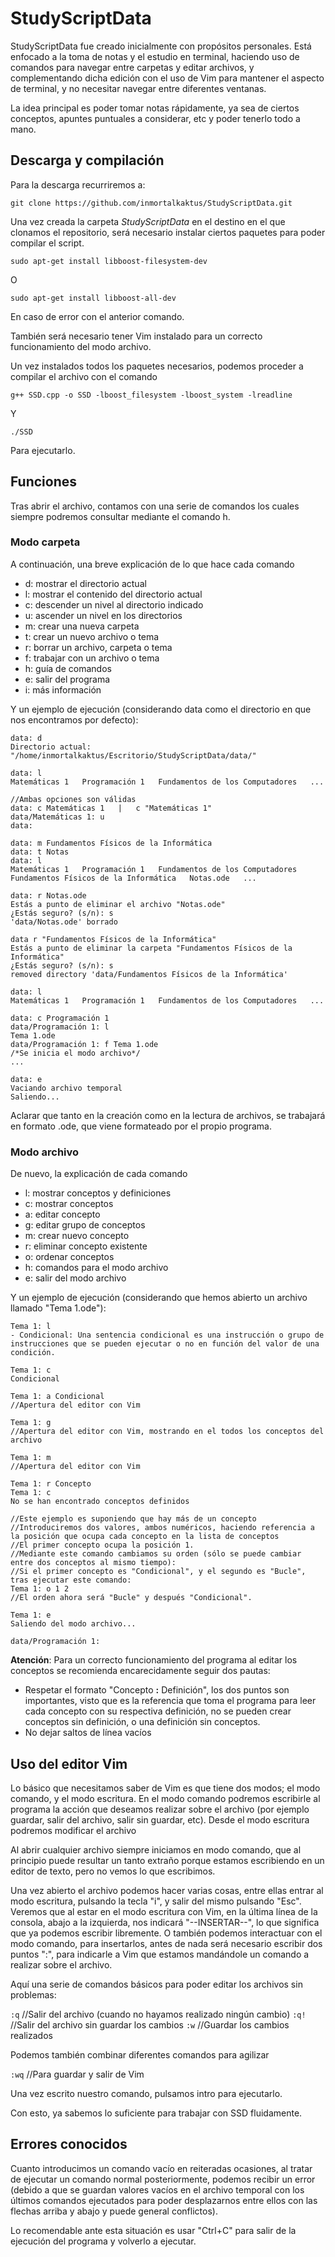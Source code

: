 # StudyScriptData

StudyScriptData fue creado inicialmente con propósitos personales. Está enfocado a la toma de notas y el estudio en terminal, haciendo uso de comandos para navegar entre carpetas y editar archivos, y complementando dicha edición con el uso de Vim para mantener el aspecto de terminal, y no necesitar navegar entre diferentes ventanas.

La idea principal es poder tomar notas rápidamente, ya sea de ciertos conceptos, apuntes puntuales a considerar, etc y poder tenerlo todo a mano.

## Descarga y compilación

Para la descarga recurriremos a:

  `git clone https://github.com/inmortalkaktus/StudyScriptData.git`

Una vez creada la carpeta *StudyScriptData* en el destino en el que clonamos el repositorio, será necesario instalar ciertos paquetes para poder compilar el script.

  `sudo apt-get install libboost-filesystem-dev`

O

  `sudo apt-get install libboost-all-dev`
  
En caso de error con el anterior comando.

También será necesario tener Vim instalado para un correcto funcionamiento del modo archivo.

Un vez instalados todos los paquetes necesarios, podemos proceder a compilar el archivo con el comando

  `g++ SSD.cpp -o SSD -lboost_filesystem -lboost_system -lreadline`

Y

  `./SSD`
  
Para ejecutarlo.

## Funciones

Tras abrir el archivo, contamos con una serie de comandos los cuales siempre podremos consultar mediante el comando h.

### Modo carpeta

A continuación, una breve explicación de lo que hace cada comando

  * d: mostrar el directorio actual
  * l: mostrar el contenido del directorio actual
  * c: descender un nivel al directorio indicado
  * u: ascender un nivel en los directorios
  * m: crear una nueva carpeta
  * t: crear un nuevo archivo o tema
  * r: borrar un archivo, carpeta o tema
  * f: trabajar con un archivo o tema
  * h: guía de comandos
  * e: salir del programa
  * i: más información

Y un ejemplo de ejecución (considerando data como el directorio en que nos encontramos por defecto):

```
data: d
Directorio actual: "/home/inmortalkaktus/Escritorio/StudyScriptData/data/"

data: l
Matemáticas 1   Programación 1   Fundamentos de los Computadores   ...

//Ambas opciones son válidas
data: c Matemáticas 1   |   c "Matemáticas 1" 
data/Matemáticas 1: u
data:

data: m Fundamentos Físicos de la Informática
data: t Notas
data: l
Matemáticas 1   Programación 1   Fundamentos de los Computadores   Fundamentos Físicos de la Informática   Notas.ode   ...

data: r Notas.ode
Estás a punto de eliminar el archivo "Notas.ode"
¿Estás seguro? (s/n): s
'data/Notas.ode' borrado

data r "Fundamentos Físicos de la Informática"
Estás a punto de eliminar la carpeta "Fundamentos Físicos de la Informática"
¿Estás seguro? (s/n): s
removed directory 'data/Fundamentos Físicos de la Informática'

data: l
Matemáticas 1   Programación 1   Fundamentos de los Computadores   ...

data: c Programación 1
data/Programación 1: l
Tema 1.ode
data/Programación 1: f Tema 1.ode
/*Se inicia el modo archivo*/
...

data: e
Vaciando archivo temporal
Saliendo...

```

Aclarar que tanto en la creación como en la lectura de archivos, se trabajará en formato .ode, que viene formateado por el propio programa.

### Modo archivo

De nuevo, la explicación de cada comando

  * l: mostrar conceptos y definiciones
  * c: mostrar conceptos
  * a: editar concepto   
  * g: editar grupo de conceptos
  * m: crear nuevo concepto
  * r: eliminar concepto existente
  * o: ordenar conceptos
  * h: comandos para el modo archivo
  * e: salir del modo archivo

Y un ejemplo de ejecución (considerando que hemos abierto un archivo llamado "Tema 1.ode"):

```
Tema 1: l
- Condicional: Una sentencia condicional es una instrucción o grupo de instrucciones que se pueden ejecutar o no en función del valor de una condición.

Tema 1: c
Condicional

Tema 1: a Condicional
//Apertura del editor con Vim

Tema 1: g
//Apertura del editor con Vim, mostrando en el todos los conceptos del archivo

Tema 1: m
//Apertura del editor con Vim

Tema 1: r Concepto
Tema 1: c
No se han encontrado conceptos definidos

//Este ejemplo es suponiendo que hay más de un concepto
//Introduciremos dos valores, ambos numéricos, haciendo referencia a la posición que ocupa cada concepto en la lista de conceptos
//El primer concepto ocupa la posición 1.
//Mediante este comando cambiamos su orden (sólo se puede cambiar entre dos conceptos al mismo tiempo):
//Si el primer concepto es "Condicional", y el segundo es "Bucle", tras ejecutar este comando:
Tema 1: o 1 2
//El orden ahora será "Bucle" y después "Condicional".

Tema 1: e
Saliendo del modo archivo...

data/Programación 1: 

```

**Atención**: Para un correcto funcionamiento del programa al editar los conceptos se recomienda encarecidamente seguir dos pautas:

  * Respetar el formato "Concepto **:** Definición", los dos puntos son importantes, visto que es la referencia que toma el programa para leer cada concepto con su respectiva definición, no se pueden crear conceptos sin definición, o una definición sin conceptos.
  * No dejar saltos de línea vacíos

## Uso del editor Vim

Lo básico que necesitamos saber de Vim es que tiene dos modos; el modo comando, y el modo escritura. En el modo comando podremos escribirle al programa la acción que deseamos realizar sobre el archivo (por ejemplo guardar, salir del archivo, salir sin guardar, etc). Desde el modo escritura podremos modificar el archivo

Al abrir cualquier archivo siempre iniciamos en modo comando, que al principio puede resultar un tanto extraño porque estamos escribiendo en un editor de texto, pero no vemos lo que escribimos.

Una vez abierto el archivo podemos hacer varias cosas, entre ellas entrar al modo escritura, pulsando la tecla "i", y salir del mismo pulsando "Esc". Veremos que al estar en el modo escritura con Vim, en la última línea de la consola, abajo a la izquierda, nos indicará "--INSERTAR--", lo que significa que ya podemos escribir libremente. O también podemos interactuar con el modo comando, para insertarlos, antes de nada será necesario escribir dos puntos ":", para indicarle a Vim que estamos mandándole un comando a realizar sobre el archivo.

Aquí una serie de comandos básicos para poder editar los archivos sin problemas:

`:q` //Salir del archivo (cuando no hayamos realizado ningún cambio)
`:q!` //Salir del archivo sin guardar los cambios
`:w` //Guardar los cambios realizados

Podemos también combinar diferentes comandos para agilizar

`:wq` //Para guardar y salir de Vim

Una vez escrito nuestro comando, pulsamos intro para ejecutarlo.

Con esto, ya sabemos lo suficiente para trabajar con SSD fluidamente.

## Errores conocidos

Cuanto introducimos un comando vacío en reiteradas ocasiones, al tratar de ejecutar un comando normal posteriormente, podemos recibir un error (debido a que se guardan valores vacíos en el archivo temporal con los últimos comandos ejecutados para poder desplazarnos entre ellos con las flechas arriba y abajo y puede general conflictos).

Lo recomendable ante esta situación es usar "Ctrl+C" para salir de la ejecución del programa y volverlo a ejecutar.
